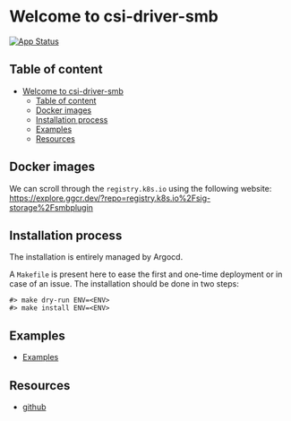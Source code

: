 # Welcome to csi-driver-smb

[![App Status](https://argocd-internal.spirit-dev.net/api/badge?name=csi-driver-smb-turingpi&revision=true&showAppName=true)](https://argocd-internal.spirit-dev.net/applications/csi-driver-smb-turingpi)

## Table of content

- [Welcome to csi-driver-smb](#welcome-to-csi-driver-smb)
  - [Table of content](#table-of-content)
  - [Docker images](#docker-images)
  - [Installation process](#installation-process)
  - [Examples](#examples)
  - [Resources](#resources)

## Docker images

We can scroll through the `registry.k8s.io` using the following website: https://explore.ggcr.dev/?repo=registry.k8s.io%2Fsig-storage%2Fsmbplugin

## Installation process

The installation is entirely managed by Argocd.

A `Makefile` is present here to ease the first and one-time deployment or in case of an issue.
The installation should be done in two steps:

```shell
#> make dry-run ENV=<ENV>
#> make install ENV=<ENV>
```

## Examples

- [Examples](examples/Readme.md)

## Resources

- [github](https://github.com/kubernetes-csi/csi-driver-smb)
